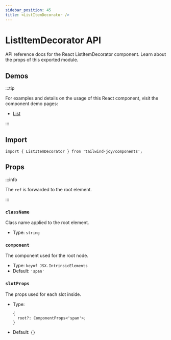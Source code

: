 ```yaml
---
sidebar_position: 45
title: <ListItemDecorator />
---
```


# ListItemDecorator API

<AvailableFrom version="0.7.0" />

API reference docs for the React ListItemDecorator component.
Learn about the props of this exported module.

## Demos

:::tip

For examples and details on the usage of this React component, visit the component demo pages:

- [List](../components/list)

:::

## Import

```tsx
import { ListItemDecorator } from 'tailwind-joy/components';
```

## Props

:::info

The `ref` is forwarded to the root element.

:::

### `className`

Class name applied to the root element.

- Type: `string`

### `component`

The component used for the root node.

- Type: `keyof JSX.IntrinsicElements`
- Default: `'span'`

### `slotProps`

The props used for each slot inside.

- Type:
  ```tsx
  {
    root?: ComponentProps<'span'>;
  }
  ```
- Default: `{}`
